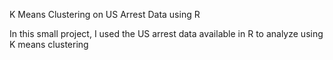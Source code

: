 K Means Clustering on US Arrest Data using R


In this small project, I used the US arrest data available in R to analyze using K means clustering 
